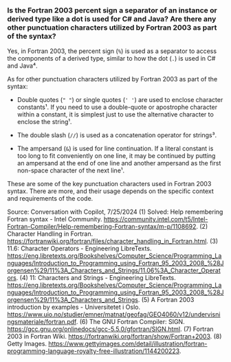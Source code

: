 ### Is the Fortran 2003 percent sign a separator of an instance or derived type like a dot is used for C# and Java? Are there any other punctuation characters utilized by Fortran 2003 as part of the syntax?

Yes, in Fortran 2003, the percent sign (`%`) is used as a separator to access the components of a derived type, similar to how the dot (`.`) is used in C# and Java⁴.

As for other punctuation characters utilized by Fortran 2003 as part of the syntax:

- Double quotes (`" "`) or single quotes (`' '`) are used to enclose character constants¹. If you need to use a double-quote or apostrophe character within a constant, it is simplest just to use the alternative character to enclose the string¹.

- The double slash (`//`) is used as a concatenation operator for strings³.

- The ampersand (`&`) is used for line continuation. If a literal constant is too long to fit conveniently on one line, it may be continued by putting an ampersand at the end of one line and another ampersand as the first non-space character of the next line¹.

These are some of the key punctuation characters used in Fortran 2003 syntax. There are more, and their usage depends on the specific context and requirements of the code.

Source: Conversation with Copilot, 7/25/2024
(1) Solved: Help remembering Fortran syntax - Intel Community. https://community.intel.com/t5/Intel-Fortran-Compiler/Help-remembering-Fortran-syntax/m-p/1108692.
(2) Character Handling in Fortran. https://fortranwiki.org/fortran/files/character_handling_in_Fortran.html.
(3) 11.6: Character Operators - Engineering LibreTexts. https://eng.libretexts.org/Bookshelves/Computer_Science/Programming_Languages/Introduction_to_Programming_using_Fortran_95_2003_2008_%28Jorgensen%29/11%3A_Characters_and_Strings/11.06%3A_Character_Operators.
(4) 11: Characters and Strings - Engineering LibreTexts. https://eng.libretexts.org/Bookshelves/Computer_Science/Programming_Languages/Introduction_to_Programming_using_Fortran_95_2003_2008_%28Jorgensen%29/11%3A_Characters_and_Strings.
(5) A Fortran 2003 introduction by examples - Universitetet i Oslo. https://www.uio.no/studier/emner/matnat/geofag/GEO4060/v12/undervisningsmateriale/fortran.pdf.
(6) The GNU Fortran Compiler: SIGN. https://gcc.gnu.org/onlinedocs/gcc-5.5.0/gfortran/SIGN.html.
(7) Fortran 2003 in Fortran Wiki. https://fortranwiki.org/fortran/show/Fortran+2003.
(8) Getty Images. https://www.gettyimages.com/detail/illustration/fortran-programming-language-royalty-free-illustration/1144200223.
